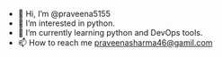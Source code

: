 - 👋 Hi, I’m @praveena5155
- 👀 I’m interested in python.
- 🌱 I’m currently learning python and DevOps tools.
- 📫 How to reach me praveenasharma46@gamil.com

<!---
praveena5155/praveena5155 is a ✨ special ✨ repository because its `README.md` (this file) appears on your GitHub profile.
You can click the Preview link to take a look at your changes.
--->
